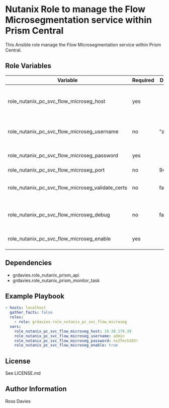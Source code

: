 # Nutanix Role to manage the Flow Microsegmentation service within Prism Central

This Ansible role manage the Flow Microsegmentation service within Prism Central.

## Role Variables

| Variable                                          | Required | Default | Choices                   | Comments                                                                                               |
|---------------------------------------------------|----------|---------|---------------------------|--------------------------------------------------------------------------------------------------------|
| role_nutanix_pc_svc_flow_microseg_host            | yes      |         |                           | The IP address or FQDN for the Prism Centra) where you want to enable the service.                     |
| role_nutanix_pc_svc_flow_microseg_username        | no       | "admin" |                           | A valid username with appropriate rights to access the Nutanix API.                                    |
| role_nutanix_pc_svc_flow_microseg_password        | yes      |         |                           | A valid password for the supplied username.                                                            |
| role_nutanix_pc_svc_flow_microseg_port            | no       | 9440    |                           | The Prism TCP port                                                                                     |
| role_nutanix_pc_svc_flow_microseg_validate_certs  | no       | false   | true / false              | Whether to check if Prism UI certificates are valid.                                                   |
| role_nutanix_pc_svc_flow_microseg_debug           | no       | false   | true / false              | Whether to output variable contents for debugging purposes.                                            |
| role_nutanix_pc_svc_flow_microseg_enable          | yes      |         | true / false              | Set to 'true' to enable Flow Microsegmentation.                                                   |

## Dependencies

- grdavies.role_nutanix_prism_api
- grdavies.role_nutanix_prism_monitor_task

## Example Playbook

```YAML
- hosts: localhost
  gather_facts: false
  roles:
    - role: grdavies.role_nutanix_pc_svc_flow_microseg
  vars:
    role_nutanix_pc_svc_flow_microseg_host: 10.38.179.39
    role_nutanix_pc_svc_flow_microseg_username: admin
    role_nutanix_pc_svc_flow_microseg_password: nx2Tech283!
    role_nutanix_pc_svc_flow_microseg_enable: true
```

## License

See LICENSE.md

## Author Information

Ross Davies
